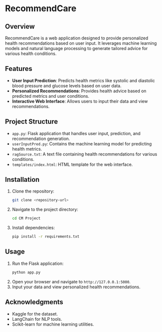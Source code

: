 # RecommendCare

## Overview
RecommendCare is a web application designed to provide personalized health recommendations based on user input. It leverages machine learning models and natural language processing to generate tailored advice for various health conditions.

## Features
- **User Input Prediction**: Predicts health metrics like systolic and diastolic blood pressure and glucose levels based on user data.
- **Personalized Recommendations**: Provides health advice based on predicted metrics and user conditions.
- **Interactive Web Interface**: Allows users to input their data and view recommendations.

## Project Structure
- `app.py`: Flask application that handles user input, prediction, and recommendation generation.
- `userInputPred.py`: Contains the machine learning model for predicting health metrics.
- `ragSource.txt`: A text file containing health recommendations for various conditions.
- `templates/index.html`: HTML template for the web interface.

## Installation
1. Clone the repository:
   ```bash
   git clone <repository-url>
   ```
2. Navigate to the project directory:
   ```bash
   cd CM Project
   ```
3. Install dependencies:
   ```bash
   pip install -r requirements.txt
   ```

## Usage
1. Run the Flask application:
   ```bash
   python app.py
   ```
2. Open your browser and navigate to `http://127.0.0.1:5000`.
3. Input your data and view personalized health recommendations.

## Acknowledgments
- Kaggle for the dataset.
- LangChain for NLP tools.
- Scikit-learn for machine learning utilities.